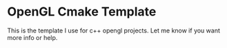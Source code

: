 # OpenGL Cmake Template
This is the template I use for c++ opengl projects. Let me know if you want more info or help.
